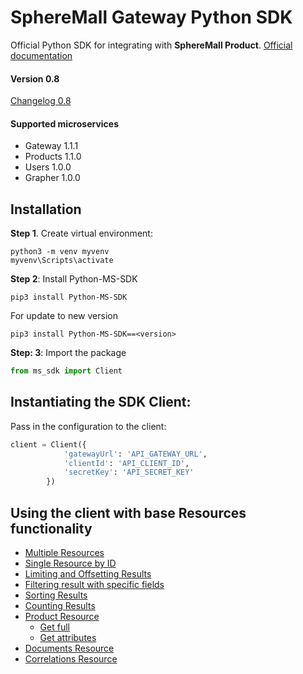 # SphereMall Gateway Python SDK
Official Python SDK for integrating with **SphereMall Product**.
[Official documentation](https://spheremall.atlassian.net/wiki/spaces/MIC/pages)

#### Version 0.8
[Changelog 0.8](https://github.com/SphereMall/Python-MS-SDK/wiki/0.-SDK-Changelogs)
#### Supported microservices
* Gateway 1.1.1
* Products 1.1.0
* Users 1.0.0
* Grapher 1.0.0

## Installation
**Step 1**. Create virtual environment:
```
python3 -m venv myvenv
myvenv\Scripts\activate
```

**Step 2**: Install Python-MS-SDK
```
pip3 install Python-MS-SDK
```
For update to new version
```
pip3 install Python-MS-SDK==<version>
```

**Step: 3**: Import the package
```python
from ms_sdk import Client
```

## Instantiating the SDK Client:

Pass in the configuration to the client:

```python
client = Client({
            'gatewayUrl': 'API_GATEWAY_URL',
            'clientId': 'API_CLIENT_ID',
            'secretKey': 'API_SECRET_KEY'
        })
```

## Using the client with base Resources functionality
* [Multiple Resources](https://github.com/SphereMall/Python-MS-SDK/wiki/1.-Multiple-Resources)
* [Single Resource by ID](https://github.com/SphereMall/Python-MS-SDK/wiki/2.-Single-Resource-by-ID)
* [Limiting and Offsetting Results](https://github.com/SphereMall/Python-MS-SDK/wiki/3.-Limiting-and-Offsetting-Results)
* [Filtering result with specific fields](https://github.com/SphereMall/Python-MS-SDK/wiki/4.-Filtering-result-with-specific-fields)
* [Sorting Results](https://github.com/SphereMall/Python-MS-SDK/wiki/5.-Sorting-Results)
* [Counting Results](https://github.com/SphereMall/Python-MS-SDK/wiki/6.-Counting-Results)
* [Product Resource](https://github.com/SphereMall/Python-MS-SDK/wiki/7.-Product-Resource)
  * [Get full](https://github.com/SphereMall/Python-MS-SDK/wiki/7.2.-Full-Resource)
  * [Get attributes](https://github.com/SphereMall/Python-MS-SDK/wiki/7.1.-Get-attributes)
* [Documents Resource](https://github.com/SphereMall/Python-MS-SDK/wiki/8.-Documents-Resource)
* [Correlations Resource](https://github.com/SphereMall/Python-MS-SDK/wiki/9.-Correlations-Resource)
